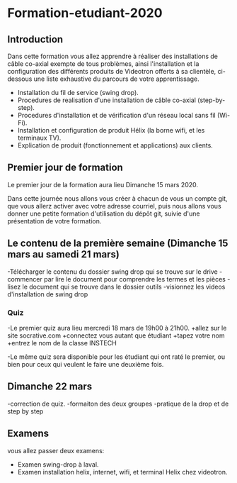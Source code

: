 # Formation-etudiant-2020

## Introduction

  Dans cette formation vous allez apprendre à réaliser des installations de câble co-axial exempte de tous problèmes,
  ainsi l'installation et la configuration des différents produits de Videotron offerts à sa clientèle, ci-dessous une liste
  exhaustive du parcours de votre apprentissage.

- Installation du fil de service (swing drop).
- Procedures de realisation d'une installation de câble co-axial (step-by-step).
- Procedures d'installation et de vérification d'un réseau local sans fil (Wi-Fi).
- Installation et configuration de produit Hélix (la borne wifi, et les terminaux TV).
- Explication de produit (fonctionnement et applications) aux clients.


## Premier  jour de formation

  Le premier jour de la formation aura lieu Dimanche 15 mars 2020.

  Dans cette journée nous allons vous créer à chacun de vous un compte git, que vous allerz activer avec votre adresse courriel,
  puis nous allons vous donner une petite formation d'utilisation du dépôt git, suivie d'une présentation de votre formation.


## Le contenu de la première semaine (Dimanche 15 mars au samedi 21 mars)

-Télécharger le contenu du dossier swing drop qui se trouve sur le drive
-commencer par lire le document pour comprendre les termes et les pièces
-lisez le document qui se trouve dans le dossier outils
-visionnez les videos d'installation de swing drop

### Quiz

-Le premier quiz aura lieu mercredi 18 mars de 19h00 à 21h00.
+allez sur le site socrative.com
+connectez vous autant que étudiant
+tapez votre nom
+entrez le nom de la classe INSTECH

-Le même quiz sera disponible pour les étudiant qui ont raté le premier, ou bien pour ceux qui veulent le faire une deuxième fois.


## Dimanche 22 mars

-correction de quiz.
-formaiton des deux groupes
-pratique de la drop et de step by step





 



## Examens
  vous allez passer deux examens:

- Examen swing-drop à laval.
- Examen installation helix, internet, wifi, et terminal Helix chez videotron.
